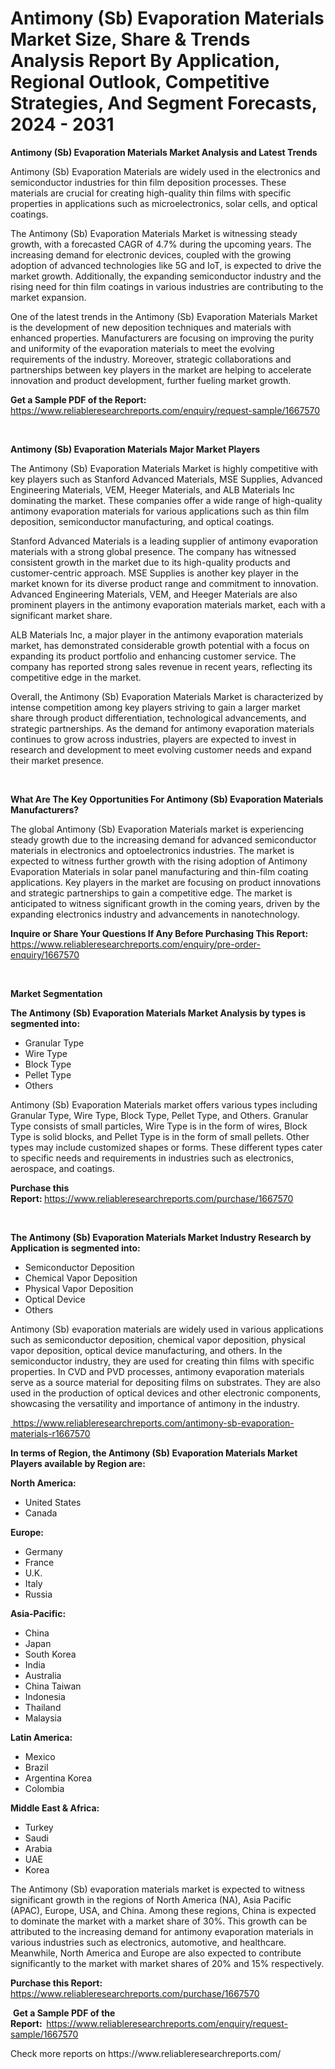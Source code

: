 <p><h1>Antimony (Sb) Evaporation Materials Market Size, Share & Trends Analysis Report By Application, Regional Outlook, Competitive Strategies, And Segment Forecasts, 2024 - 2031</h1></p><p><strong>Antimony (Sb) Evaporation Materials Market Analysis and Latest Trends</strong></p>
<p><p>Antimony (Sb) Evaporation Materials are widely used in the electronics and semiconductor industries for thin film deposition processes. These materials are crucial for creating high-quality thin films with specific properties in applications such as microelectronics, solar cells, and optical coatings.</p><p>The Antimony (Sb) Evaporation Materials Market is witnessing steady growth, with a forecasted CAGR of 4.7% during the upcoming years. The increasing demand for electronic devices, coupled with the growing adoption of advanced technologies like 5G and IoT, is expected to drive the market growth. Additionally, the expanding semiconductor industry and the rising need for thin film coatings in various industries are contributing to the market expansion.</p><p>One of the latest trends in the Antimony (Sb) Evaporation Materials Market is the development of new deposition techniques and materials with enhanced properties. Manufacturers are focusing on improving the purity and uniformity of the evaporation materials to meet the evolving requirements of the industry. Moreover, strategic collaborations and partnerships between key players in the market are helping to accelerate innovation and product development, further fueling market growth.</p></p>
<p><strong>Get a Sample PDF of the Report:&nbsp;</strong> <a href="https://www.reliableresearchreports.com/enquiry/request-sample/1667570">https://www.reliableresearchreports.com/enquiry/request-sample/1667570</a></p>
<p>&nbsp;</p>
<p><strong>Antimony (Sb) Evaporation Materials Major Market Players</strong></p>
<p><p>The Antimony (Sb) Evaporation Materials Market is highly competitive with key players such as Stanford Advanced Materials, MSE Supplies, Advanced Engineering Materials, VEM, Heeger Materials, and ALB Materials Inc dominating the market. These companies offer a wide range of high-quality antimony evaporation materials for various applications such as thin film deposition, semiconductor manufacturing, and optical coatings.</p><p>Stanford Advanced Materials is a leading supplier of antimony evaporation materials with a strong global presence. The company has witnessed consistent growth in the market due to its high-quality products and customer-centric approach. MSE Supplies is another key player in the market known for its diverse product range and commitment to innovation. Advanced Engineering Materials, VEM, and Heeger Materials are also prominent players in the antimony evaporation materials market, each with a significant market share.</p><p>ALB Materials Inc, a major player in the antimony evaporation materials market, has demonstrated considerable growth potential with a focus on expanding its product portfolio and enhancing customer service. The company has reported strong sales revenue in recent years, reflecting its competitive edge in the market.</p><p>Overall, the Antimony (Sb) Evaporation Materials Market is characterized by intense competition among key players striving to gain a larger market share through product differentiation, technological advancements, and strategic partnerships. As the demand for antimony evaporation materials continues to grow across industries, players are expected to invest in research and development to meet evolving customer needs and expand their market presence.</p></p>
<p>&nbsp;</p>
<p><strong>What Are The Key Opportunities For Antimony (Sb) Evaporation Materials Manufacturers?</strong></p>
<p><p>The global Antimony (Sb) Evaporation Materials market is experiencing steady growth due to the increasing demand for advanced semiconductor materials in electronics and optoelectronics industries. The market is expected to witness further growth with the rising adoption of Antimony Evaporation Materials in solar panel manufacturing and thin-film coating applications. Key players in the market are focusing on product innovations and strategic partnerships to gain a competitive edge. The market is anticipated to witness significant growth in the coming years, driven by the expanding electronics industry and advancements in nanotechnology.</p></p>
<p><strong>Inquire or Share Your Questions If Any Before Purchasing This Report:</strong> <a href="https://www.reliableresearchreports.com/enquiry/pre-order-enquiry/1667570">https://www.reliableresearchreports.com/enquiry/pre-order-enquiry/1667570</a></p>
<p>&nbsp;</p>
<p><strong>Market Segmentation</strong></p>
<p><strong>The Antimony (Sb) Evaporation Materials Market Analysis by types is segmented into:</strong></p>
<p><ul><li>Granular Type</li><li>Wire Type</li><li>Block Type</li><li>Pellet Type</li><li>Others</li></ul></p>
<p><p>Antimony (Sb) Evaporation Materials market offers various types including Granular Type, Wire Type, Block Type, Pellet Type, and Others. Granular Type consists of small particles, Wire Type is in the form of wires, Block Type is solid blocks, and Pellet Type is in the form of small pellets. Other types may include customized shapes or forms. These different types cater to specific needs and requirements in industries such as electronics, aerospace, and coatings.</p></p>
<p><strong>Purchase this Report:&nbsp;</strong><a href="https://www.reliableresearchreports.com/purchase/1667570">https://www.reliableresearchreports.com/purchase/1667570</a></p>
<p>&nbsp;</p>
<p><strong>The Antimony (Sb) Evaporation Materials Market Industry Research by Application is segmented into:</strong></p>
<p><ul><li>Semiconductor Deposition</li><li>Chemical Vapor Deposition</li><li>Physical Vapor Deposition</li><li>Optical Device</li><li>Others</li></ul></p>
<p><p>Antimony (Sb) evaporation materials are widely used in various applications such as semiconductor deposition, chemical vapor deposition, physical vapor deposition, optical device manufacturing, and others. In the semiconductor industry, they are used for creating thin films with specific properties. In CVD and PVD processes, antimony evaporation materials serve as a source material for depositing films on substrates. They are also used in the production of optical devices and other electronic components, showcasing the versatility and importance of antimony in the industry.</p></p>
<p><a href="https://www.reliableresearchreports.com/antimony-sb-evaporation-materials-r1667570">&nbsp;https://www.reliableresearchreports.com/antimony-sb-evaporation-materials-r1667570</a></p>
<p><strong>In terms of Region, the Antimony (Sb) Evaporation Materials Market Players available by Region are:</strong></p>
<p>
    <p> <strong> North America: </strong>
        <ul>
            <li>United States</li>
            <li>Canada</li>
        </ul>
        </p> 
    <p> <strong> Europe: </strong>
        <ul>
            <li>Germany</li>
            <li>France</li>
            <li>U.K.</li>
            <li>Italy</li>
            <li>Russia</li>
        </ul>
        </p> 
    <p> <strong> Asia-Pacific: </strong>
        <ul>
            <li>China</li>
            <li>Japan</li>
            <li>South Korea</li>
            <li>India</li>
            <li>Australia</li>
            <li>China Taiwan</li>
            <li>Indonesia</li>
            <li>Thailand</li>
            <li>Malaysia</li>
        </ul>
        </p> 
    <p> <strong> Latin America: </strong>
        <ul>
            <li>Mexico</li>
            <li>Brazil</li>
            <li>Argentina Korea</li>
            <li>Colombia</li>
        </ul>
        </p> 
    <p> <strong> Middle East & Africa: </strong>
        <ul>
            <li>Turkey</li>
            <li>Saudi</li>
            <li>Arabia</li>
            <li>UAE</li>
            <li>Korea</li>
        </ul>
    </p>
    </p>
<p><p>The Antimony (Sb) evaporation materials market is expected to witness significant growth in the regions of North America (NA), Asia Pacific (APAC), Europe, USA, and China. Among these regions, China is expected to dominate the market with a market share of 30%. This growth can be attributed to the increasing demand for antimony evaporation materials in various industries such as electronics, automotive, and healthcare. Meanwhile, North America and Europe are also expected to contribute significantly to the market with market shares of 20% and 15% respectively.</p></p>
<p><strong>Purchase this Report: </strong><a href="https://www.reliableresearchreports.com/purchase/1667570">https://www.reliableresearchreports.com/purchase/1667570</a></p>
<p>&nbsp;<strong>Get a Sample PDF of the Report:&nbsp;&nbsp;</strong><a href="https://www.reliableresearchreports.com/enquiry/request-sample/1667570">https://www.reliableresearchreports.com/enquiry/request-sample/1667570</a></p>
<p><strong></strong></p>
<p>Check more reports on https://www.reliableresearchreports.com/</p>